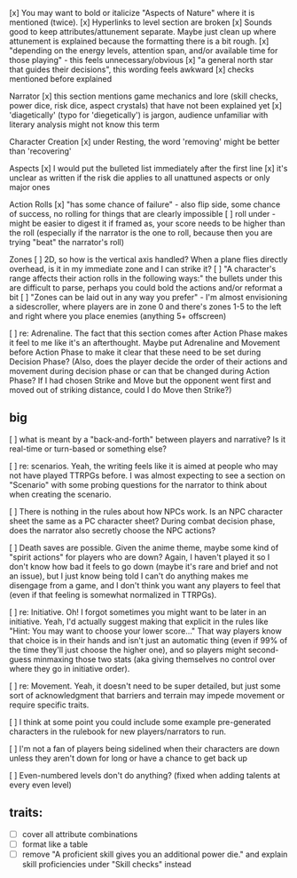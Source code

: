 [x] You may want to bold or italicize "Aspects of Nature" where it is mentioned (twice).
[x] Hyperlinks to level section are broken
[x] Sounds good to keep attributes/attunement separate. Maybe just clean up where attunement is explained because the formatting there is a bit rough.
[x] "depending on the energy levels, attention span, and/or available time for those playing" - this feels unnecessary/obvious
[x] "a general north star that guides their decisions", this wording feels awkward
[x] checks mentioned before explained

Narrator
[x] this section mentions game mechanics and lore (skill checks, power dice, risk dice, aspect crystals) that have not been explained yet
[x] 'diagetically' (typo for 'diegetically') is jargon, audience unfamiliar with literary analysis might not know this term

Character Creation
[x] under Resting, the word 'removing' might be better than 'recovering'

Aspects
[x] I would put the bulleted list immediately after the first line
[x] it's unclear as written if the risk die applies to all unattuned aspects or only major ones

Action Rolls
[x] "has some chance of failure" - also flip side, some chance of success, no rolling for things that are clearly impossible
[ ] roll under - might be easier to digest it if framed as, your score needs to be higher than the roll (especially if the narrator is the one to roll, because then you are trying "beat" the narrator's roll)

Zones
[ ] 2D, so how is the vertical axis handled? When a plane flies directly overhead, is it in my immediate zone and I can strike it?
[ ] "A character's range affects their action rolls in the following ways:" the bullets under this are difficult to parse, perhaps you could bold the actions and/or reformat a bit
[ ] "Zones can be laid out in any way you prefer" - I'm almost envisioning a sidescroller, where players are in zone 0 and there's zones 1-5 to the left and right where you place enemies (anything 5+ offscreen)

[ ] re: Adrenaline. The fact that this section comes after Action Phase makes it feel to me like it's an afterthought. Maybe put Adrenaline and Movement before Action Phase to make it clear that these need to be set during Decision Phase? (Also, does the player decide the order of their actions and movement during decision phase or can that be changed during Action Phase? If I had chosen Strike and Move but the opponent went first and moved out of striking distance, could I do Move then Strike?)

## big

[ ] what is meant by a "back-and-forth" between players and narrative? Is it real-time or turn-based or something else?

[ ] re: scenarios. Yeah, the writing feels like it is aimed at people who may not have played TTRPGs before. I was almost expecting to see a section on "Scenario" with some probing questions for the narrator to think about when creating the scenario.

[ ] There is nothing in the rules about how NPCs work. Is an NPC character sheet the same as a PC character sheet? During combat decision phase, does the narrator also secretly choose the NPC actions?

[ ] Death saves are possible. Given the anime theme, maybe some kind of "spirit actions" for players who are down? Again, I haven't played it so I don't know how bad it feels to go down (maybe it's rare and brief and not an issue), but I just know being told I can't do anything makes me disengage from a game, and I don't think you want any players to feel that (even if that feeling is somewhat normalized in TTRPGs).

[ ] re: Initiative. Oh! I forgot sometimes you might want to be later in an initiative. Yeah, I'd actually suggest making that explicit in the rules like "Hint: You may want to choose your lower score..." That way players know that choice is in their hands and isn't just an automatic thing (even if 99% of the time they'll just choose the higher one), and so players might second-guess minmaxing those two stats (aka giving themselves no control over where they go in initiative order).

[ ] re: Movement. Yeah, it doesn't need to be super detailed, but just some sort of acknowledgment that barriers and terrain may impede movement or require specific traits.

[ ] I think at some point you could include some example pre-generated characters in the rulebook for new players/narrators to run.

[ ] I'm not a fan of players being sidelined when their characters are down unless they aren't down for long or have a chance to get back up

[ ] Even-numbered levels don't do anything? (fixed when adding talents at every even level)

## traits:

- [ ] cover all attribute combinations
- [ ] format like a table
- [ ] remove "A proficient skill gives you an additional power die." and explain skill proficiencies under "Skill checks" instead
